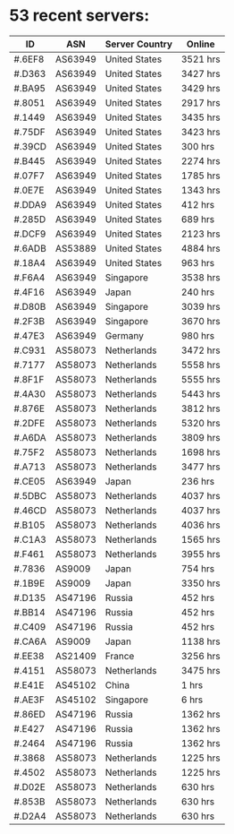 # 53 recent servers:

| ID | ASN | Server Country | Online |
| ------ | ------ | ------ | ------ |
| #.6EF8 | AS63949 | United States | 3521 hrs |
| #.D363 | AS63949 | United States | 3427 hrs |
| #.BA95 | AS63949 | United States | 3429 hrs |
| #.8051 | AS63949 | United States | 2917 hrs |
| #.1449 | AS63949 | United States | 3435 hrs |
| #.75DF | AS63949 | United States | 3423 hrs |
| #.39CD | AS63949 | United States | 300 hrs |
| #.B445 | AS63949 | United States | 2274 hrs |
| #.07F7 | AS63949 | United States | 1785 hrs |
| #.0E7E | AS63949 | United States | 1343 hrs |
| #.DDA9 | AS63949 | United States | 412 hrs |
| #.285D | AS63949 | United States | 689 hrs |
| #.DCF9 | AS63949 | United States | 2123 hrs |
| #.6ADB | AS53889 | United States | 4884 hrs |
| #.18A4 | AS63949 | United States | 963 hrs |
| #.F6A4 | AS63949 | Singapore | 3538 hrs |
| #.4F16 | AS63949 | Japan | 240 hrs |
| #.D80B | AS63949 | Singapore | 3039 hrs |
| #.2F3B | AS63949 | Singapore | 3670 hrs |
| #.47E3 | AS63949 | Germany | 980 hrs |
| #.C931 | AS58073 | Netherlands | 3472 hrs |
| #.7177 | AS58073 | Netherlands | 5558 hrs |
| #.8F1F | AS58073 | Netherlands | 5555 hrs |
| #.4A30 | AS58073 | Netherlands | 5443 hrs |
| #.876E | AS58073 | Netherlands | 3812 hrs |
| #.2DFE | AS58073 | Netherlands | 5320 hrs |
| #.A6DA | AS58073 | Netherlands | 3809 hrs |
| #.75F2 | AS58073 | Netherlands | 1698 hrs |
| #.A713 | AS58073 | Netherlands | 3477 hrs |
| #.CE05 | AS63949 | Japan | 236 hrs |
| #.5DBC | AS58073 | Netherlands | 4037 hrs |
| #.46CD | AS58073 | Netherlands | 4037 hrs |
| #.B105 | AS58073 | Netherlands | 4036 hrs |
| #.C1A3 | AS58073 | Netherlands | 1565 hrs |
| #.F461 | AS58073 | Netherlands | 3955 hrs |
| #.7836 | AS9009 | Japan | 754 hrs |
| #.1B9E | AS9009 | Japan | 3350 hrs |
| #.D135 | AS47196 | Russia | 452 hrs |
| #.BB14 | AS47196 | Russia | 452 hrs |
| #.C409 | AS47196 | Russia | 452 hrs |
| #.CA6A | AS9009 | Japan | 1138 hrs |
| #.EE38 | AS21409 | France | 3256 hrs |
| #.4151 | AS58073 | Netherlands | 3475 hrs |
| #.E41E | AS45102 | China | 1 hrs |
| #.AE3F | AS45102 | Singapore | 6 hrs |
| #.86ED | AS47196 | Russia | 1362 hrs |
| #.E427 | AS47196 | Russia | 1362 hrs |
| #.2464 | AS47196 | Russia | 1362 hrs |
| #.3868 | AS58073 | Netherlands | 1225 hrs |
| #.4502 | AS58073 | Netherlands | 1225 hrs |
| #.D02E | AS58073 | Netherlands | 630 hrs |
| #.853B | AS58073 | Netherlands | 630 hrs |
| #.D2A4 | AS58073 | Netherlands | 630 hrs |

